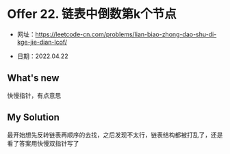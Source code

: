 # Offer 22. 链表中倒数第k个节点
- 网址：https://leetcode-cn.com/problems/lian-biao-zhong-dao-shu-di-kge-jie-dian-lcof/

- 日期：2022.04.22



## What's new

快慢指针，有点意思



## My Solution

最开始想先反转链表再顺序的去找，之后发现不太行，链表结构都被打乱了，还是看了答案用快慢双指针写了
